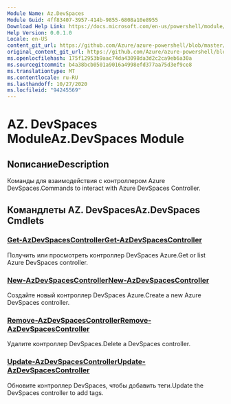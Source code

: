 ```yaml
---
Module Name: Az.DevSpaces
Module Guid: 4ff83407-3957-414b-9855-6808a10e8955
Download Help Link: https://docs.microsoft.com/en-us/powershell/module/az.devspaces
Help Version: 0.0.1.0
Locale: en-US
content_git_url: https://github.com/Azure/azure-powershell/blob/master/src/DevSpaces/DevSpaces/help/Az.DevSpaces.md
original_content_git_url: https://github.com/Azure/azure-powershell/blob/master/src/DevSpaces/DevSpaces/help/Az.DevSpaces.md
ms.openlocfilehash: 175f12953b9aac74da43098da3d2c2ca9eb6a30a
ms.sourcegitcommit: b4a38bcb0501a9016a4998efd377aa75d3ef9ce8
ms.translationtype: MT
ms.contentlocale: ru-RU
ms.lasthandoff: 10/27/2020
ms.locfileid: "94245569"
---
```

# <span data-ttu-id="0c39f-101">AZ. DevSpaces Module</span><span class="sxs-lookup"><span data-stu-id="0c39f-101">Az.DevSpaces Module</span></span>
## <span data-ttu-id="0c39f-102">Nописание</span><span class="sxs-lookup"><span data-stu-id="0c39f-102">Description</span></span>
<span data-ttu-id="0c39f-103">Команды для взаимодействия с контроллером Azure DevSpaces.</span><span class="sxs-lookup"><span data-stu-id="0c39f-103">Commands to interact with Azure DevSpaces Controller.</span></span>

## <span data-ttu-id="0c39f-104">Командлеты AZ. DevSpaces</span><span class="sxs-lookup"><span data-stu-id="0c39f-104">Az.DevSpaces Cmdlets</span></span>
### [<span data-ttu-id="0c39f-105">Get-AzDevSpacesController</span><span class="sxs-lookup"><span data-stu-id="0c39f-105">Get-AzDevSpacesController</span></span>](Get-AzDevSpacesController.md)
<span data-ttu-id="0c39f-106">Получить или просмотреть контроллер DevSpaces Azure.</span><span class="sxs-lookup"><span data-stu-id="0c39f-106">Get or list Azure DevSpaces controller.</span></span>

### [<span data-ttu-id="0c39f-107">New-AzDevSpacesController</span><span class="sxs-lookup"><span data-stu-id="0c39f-107">New-AzDevSpacesController</span></span>](New-AzDevSpacesController.md)
<span data-ttu-id="0c39f-108">Создайте новый контроллер DevSpaces Azure.</span><span class="sxs-lookup"><span data-stu-id="0c39f-108">Create a new Azure DevSpaces controller.</span></span>

### [<span data-ttu-id="0c39f-109">Remove-AzDevSpacesController</span><span class="sxs-lookup"><span data-stu-id="0c39f-109">Remove-AzDevSpacesController</span></span>](Remove-AzDevSpacesController.md)
<span data-ttu-id="0c39f-110">Удалите контроллер DevSpaces.</span><span class="sxs-lookup"><span data-stu-id="0c39f-110">Delete a DevSpaces controller.</span></span>

### [<span data-ttu-id="0c39f-111">Update-AzDevSpacesController</span><span class="sxs-lookup"><span data-stu-id="0c39f-111">Update-AzDevSpacesController</span></span>](Update-AzDevSpacesController.md)
<span data-ttu-id="0c39f-112">Обновите контроллер DevSpaces, чтобы добавить теги.</span><span class="sxs-lookup"><span data-stu-id="0c39f-112">Update the DevSpaces controller to add tags.</span></span> 

